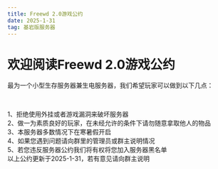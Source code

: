 ```yaml
---
title: Freewd 2.0游戏公约
date: 2025-1-31
tag: 基岩版服务器
---
```

<h1>欢迎阅读Freewd 2.0游戏公约</h1>
<p>最为一个小型生存服务器兼生电服务器，我们希望玩家可以做到以下几点：</p></br>
<p>1、拒绝使用外挂或者游戏漏洞来破坏服务器</br>
2、做一为素质良好的玩家，在未经允许的条件下请勿随意拿取他人的物品</br>
3、本服务器多数情况下在寒暑假开启</br>
4、如果您遇到问题请向群里的管理员或群主说明情况</br>
5、若您违反服务器公约我们将有权将您加入服务器黑名单</br>
以上公约更新于2025-1-31，若有意见请向群主说明</br>
